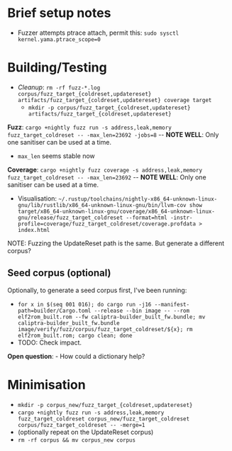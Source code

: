 # Brief setup notes
- Fuzzer attempts ptrace attach, permit this: `sudo sysctl kernel.yama.ptrace_scope=0`

# Building/Testing
- *Cleanup*: `rm -rf fuzz-*.log corpus/fuzz_target_{coldreset,updatereset} artifacts/fuzz_target_{coldreset,updatereset} coverage target`
  - `mkdir -p corpus/fuzz_target_{coldreset,updatereset} artifacts/fuzz_target_{coldreset,updatereset}`

**Fuzz**: `cargo +nightly fuzz run -s address,leak,memory fuzz_target_coldreset -- -max_len=23692 -jobs=8` -- **NOTE WELL**: Only one sanitiser can be used at a time.
- `max_len` seems stable now

**Coverage**: `cargo +nightly fuzz coverage -s address,leak,memory fuzz_target_coldreset -- -max_len=23692` -- **NOTE WELL**: Only one sanitiser can be used at a time.
- Visualisation: `~/.rustup/toolchains/nightly-x86_64-unknown-linux-gnu/lib/rustlib/x86_64-unknown-linux-gnu/bin/llvm-cov show target/x86_64-unknown-linux-gnu/coverage/x86_64-unknown-linux-gnu/release/fuzz_target_coldreset --format=html -instr-profile=coverage/fuzz_target_coldreset/coverage.profdata > index.html`

NOTE: Fuzzing the UpdateReset path is the same. But generate a different corpus?

## Seed corpus (optional)
Optionally, to generate a seed corpus first, I've been running:
- `for x in $(seq 001 016); do cargo run -j16 --manifest-path=builder/Cargo.toml --release --bin image -- --rom elf2rom_built.rom --fw caliptra-builder_built_fw.bundle; mv caliptra-builder_built_fw.bundle image/verify/fuzz/corpus/fuzz_target_coldreset/${x}; rm elf2rom_built.rom; cargo clean; done`
- TODO: Check impact.

**Open question**: - How could a dictionary help?

# Minimisation
- `mkdir -p corpus_new/fuzz_target_{coldreset,updatereset}`
- `cargo +nightly fuzz run -s address,leak,memory fuzz_target_coldreset corpus_new/fuzz_target_coldreset corpus/fuzz_target_coldreset -- -merge=1`
- (optionally repeat on the UpdateReset corpus)
- `rm -rf corpus && mv corpus_new corpus`

